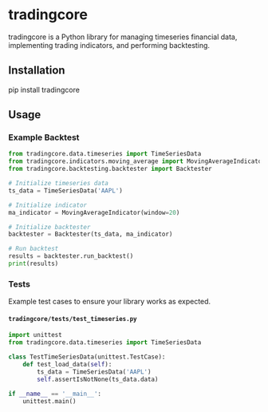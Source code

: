 # tradingcore

tradingcore is a Python library for managing timeseries financial data, implementing trading indicators, and performing backtesting.

## Installation

pip install tradingcore


## Usage

### Example Backtest

```python
from tradingcore.data.timeseries import TimeSeriesData
from tradingcore.indicators.moving_average import MovingAverageIndicator
from tradingcore.backtesting.backtester import Backtester

# Initialize timeseries data
ts_data = TimeSeriesData('AAPL')

# Initialize indicator
ma_indicator = MovingAverageIndicator(window=20)

# Initialize backtester
backtester = Backtester(ts_data, ma_indicator)

# Run backtest
results = backtester.run_backtest()
print(results)
```
### Tests
Example test cases to ensure your library works as expected.

#### `tradingcore/tests/test_timeseries.py`
```python
import unittest
from tradingcore.data.timeseries import TimeSeriesData

class TestTimeSeriesData(unittest.TestCase):
    def test_load_data(self):
        ts_data = TimeSeriesData('AAPL')
        self.assertIsNotNone(ts_data.data)

if __name__ == '__main__':
    unittest.main()
```